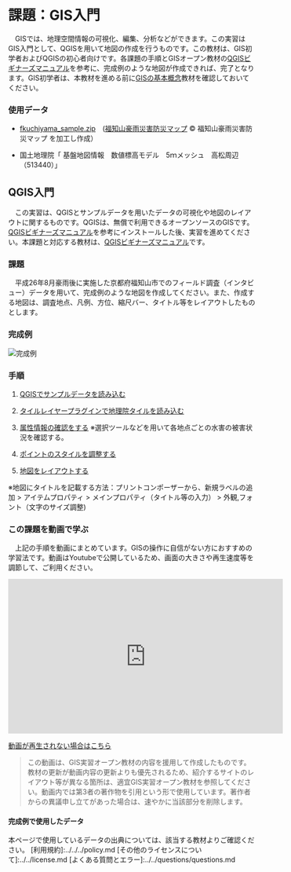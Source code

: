 # 課題：GIS入門
　GISでは、地理空間情報の可視化、編集、分析などができます。この実習はGIS入門として、QGISを用いて地図の作成を行うものです。この教材は、GIS初学者およびQGISの初心者向けです。各課題の手順とGISオープン教材の[QGISビギナーズマニュアル]を参考に、完成例のような地図が作成できれば、完了となります。GIS初学者は、本教材を進める前に[GISの基本概念]教材を確認しておいてください。

### 使用データ
* [fkuchiyama_sample.zip](https://raw.githubusercontent.com/gis-oer/datasets/master/vector/fkuchiyama_sample.zip)　([福知山豪雨災害防災マップ] © 福知山豪雨災害防災マップ を加工し作成）

* 国土地理院「 基盤地図情報　数値標高モデル　5ｍメッシュ　高松周辺（513440）」

[福知山豪雨災害防災マップ]:http://opentextmap.org/library/?p=2808

## QGIS入門
　この実習は、QGISとサンプルデータを用いたデータの可視化や地図のレイアウトに関するものです。QGISは、無償で利用できるオープンソースのGISです。[QGISビギナーズマニュアル]を参考にインストールした後、実習を進めてください。本課題と対応する教材は、[QGISビギナーズマニュアル]です。

### 課題
　平成26年8月豪雨後に実施した京都府福知山市でのフィールド調査（インタビュー）データを用いて、完成例のような地図を作成してください。また、作成する地図は、調査地点、凡例、方位、縮尺バー、タイトル等をレイアウトしたものとします。

### 完成例
![完成例](pic/Q1.png)


### 手順

1. [QGISでサンプルデータを読み込む](../QGIS/QGIS.md#データの読み込み)

2. [タイルレイヤープラグインで地理院タイルを読み込む](../QGIS/QGIS.md#プラグイン)

3. [属性情報の確認をする](../QGIS/QGIS.md#属性テーブル) ※選択ツールなどを用いて各地点ごとの水害の被害状況を確認する。

4. [ポイントのスタイルを調整する](../QGIS/QGIS.md#プロパティ)

5. [地図をレイアウトする](../QGIS/QGIS.md#地図のレイアウト)

※地図にタイトルを記載する方法：プリントコンポーザーから、新規ラベルの追加 > アイテムプロパティ > メインプロパティ（タイトル等の入力） > 外観,フォント（文字のサイズ調整)

### この課題を動画で学ぶ
　上記の手順を動画にまとめています。GISの操作に自信がない方におすすめの学習法です。動画はYoutubeで公開しているため、画面の大きさや再生速度等を調節して、ご利用ください。
<div style = "text-align: center;">
<iframe width="560" height="315" src="https://www.youtube.com/embed/xWmSe04Ubl4" frameborder="0" allow="autoplay; encrypted-media" allowfullscreen></iframe></div>

[動画が再生されない場合はこちら](https://www.youtube.com/watch?v=xWmSe04Ubl4)

> この動画は、GIS実習オープン教材の内容を援用して作成したものです。教材の更新が動画内容の更新よりも優先されるため、紹介するサイトのレイアウト等が異なる箇所は、適宜GIS実習オープン教材を参照してください。動画内では第3者の著作物を引用という形で使用しています。著作者からの異議申し立てがあった場合は、速やかに当該部分を削除します。

#### 完成例で使用したデータ
本ページで使用しているデータの出典については、該当する教材よりご確認ください。
[利用規約]:../../../policy.md
[その他のライセンスについて]:../../license.md
[よくある質問とエラー]:../../questions/questions.md

[GISの基本概念]:../../00/00.md
[QGISビギナーズマニュアル]:../../QGIS/QGIS.md
[GRASSビギナーズマニュアル]:../../GRASS/GRASS.md
[リモートセンシングとその解析]:../../06/06.md
[既存データの地図データと属性データ]:../../07/07.md
[空間データ]:../../08/08.md
[空間データベース]:../../09/09.md
[空間データの統合・修正]:../../10/10.md
[基本的な空間解析]:../../11/11.md
[ネットワーク分析]:../../12/12.md
[領域分析]:../../13/13.md
[点データの分析]:../../14/14.md
[ラスタデータの分析]:../../15/15.md
[傾向面分析]:../../16/16.md
[空間的自己相関]:../../17/17.md
[空間補間]:../../18/18.md
[空間相関分析]:../../19/19.md
[空間分析におけるスケール]:../../20/20.md
[視覚的伝達]:../../21/21.md
[参加型GISと社会貢献]:../../26/26.md

[地理院地図]:https://maps.gsi.go.jp
[e-Stat]:https://www.e-stat.go.jp/
[国土数値情報]:http://nlftp.mlit.go.jp/ksj/
[基盤地図情報]:http://www.gsi.go.jp/kiban/
[地理院タイル]:http://maps.gsi.go.jp/development/ichiran.html

[課題ページ_QGISビギナーズマニュアル]:../../tasks/t_qgis_entry.md
[課題ページ_GRASSビギナーズマニュアル]:../../tasks/t_grass_entry.md
[課題ページ_リモートセンシングとその解析]:../../tasks/t_06.md
[課題ページ_既存データの地図データと属性データ]:../../tasks/t_07.md
[課題ページ_空間データ]:../../tasks/t_08.md
[課題ページ_空間データベース]:../../tasks/t_09.md
[課題ページ_空間データの統合・修正]:../../tasks/t_10.md
[課題ページ_基本的な空間解析]:../../tasks/t_11.md
[課題ページ_ネットワーク分析]:../../tasks/t_12.md
[課題ページ_基本的な空間解析]:../../tasks/t_13.md
[課題ページ_点データの分析]:../../tasks/t_14.md
[課題ページ_ラスタデータの分析]:../../tasks/t_15.md
[課題ページ_空間補間]:../../tasks/t_18.md
[課題ページ_視覚的伝達]:../../tasks/t_21.md
[課題ページ_参加型GISと社会貢献]:../../tasks/t_26.md
